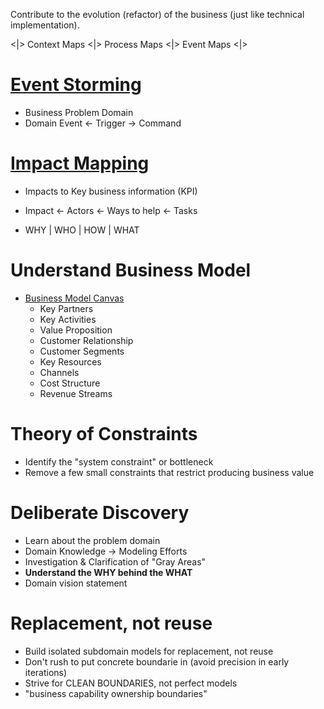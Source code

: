 Contribute to the evolution (refactor) of the business (just like technical implementation).

<|>   Context Maps   <|>   Process Maps   <|>   Event Maps   <|>

# [Event Storming](https://www.eventstorming.com/)
- Business Problem Domain
- Domain Event ← Trigger → Command

# [Impact Mapping](https://www.impactmapping.org/)
- Impacts to Key business information (KPI)

- Impact ← Actors ← Ways to help ← Tasks
-  WHY   |   WHO  |     HOW      |   WHAT

# Understand Business Model

- [Business Model Canvas](https://www.strategyzer.com/canvas)
    - Key Partners
    - Key Activities
    - Value Proposition
    - Customer Relationship
    - Customer Segments
    - Key Resources
    - Channels
    - Cost Structure
    - Revenue Streams

# Theory of Constraints

- Identify the "system constraint" or bottleneck
- Remove a few small constraints that restrict producing business value

# Deliberate Discovery

- Learn about the problem domain
- Domain Knowledge → Modeling Efforts
- Investigation & Clarification of "Gray Areas"
- __Understand the WHY behind the WHAT__
- Domain vision statement

# Replacement, not reuse

- Build isolated subdomain models for replacement, not reuse
- Don't rush to put concrete boundarie in (avoid precision in early iterations)
- Strive for CLEAN BOUNDARIES, not perfect models
- "business capability ownership boundaries"
